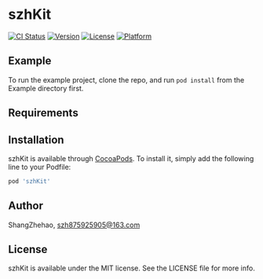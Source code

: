 # szhKit

[![CI Status](https://img.shields.io/travis/ShangZhehao/szhKit.svg?style=flat)](https://travis-ci.org/ShangZhehao/szhKit)
[![Version](https://img.shields.io/cocoapods/v/szhKit.svg?style=flat)](https://cocoapods.org/pods/szhKit)
[![License](https://img.shields.io/cocoapods/l/szhKit.svg?style=flat)](https://cocoapods.org/pods/szhKit)
[![Platform](https://img.shields.io/cocoapods/p/szhKit.svg?style=flat)](https://cocoapods.org/pods/szhKit)

## Example

To run the example project, clone the repo, and run `pod install` from the Example directory first.

## Requirements

## Installation

szhKit is available through [CocoaPods](https://cocoapods.org). To install
it, simply add the following line to your Podfile:

```ruby
pod 'szhKit'
```

## Author

ShangZhehao, szh875925905@163.com

## License

szhKit is available under the MIT license. See the LICENSE file for more info.
